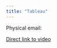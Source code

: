```yaml
---
title: "Tableau"
---
```

<p>Physical email:</p>

<p><a href="https://vimeo.com/17280777">Direct link to video</a></p>

